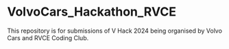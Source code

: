 # VolvoCars_Hackathon_RVCE
This repository is for submissions of  V Hack 2024 being organised by Volvo Cars and RVCE Coding Club.
